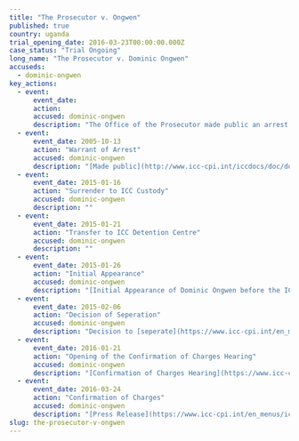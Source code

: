 ```yaml
---
title: "The Prosecutor v. Ongwen"
published: true
country: uganda
trial_opening_date: 2016-03-23T00:00:00.000Z
case_status: "Trial Ongoing"
long_name: "The Prosecutor v. Dominic Ongwen"
accuseds:
  - dominic-ongwen
key_actions:
  - event:
      event_date:
      action:
      accused: dominic-ongwen
      description: "The Office of the Prosecutor made public an arrest warrant for Ongwen on October 13, 2005. He entered ICC custody on January 16, 2015. The charges were confirmed on March 24, 2016."
  - event:
      event_date: 2005-10-13
      action: "Warrant of Arrest"
      accused: dominic-ongwen
      description: "[Made public](http://www.icc-cpi.int/iccdocs/doc/doc97201.pdf)"
  - event:
      event_date: 2015-01-16
      action: "Surrender to ICC Custody"
      accused: dominic-ongwen
      description: ""
  - event:
      event_date: 2015-01-21
      action: "Transfer to ICC Detention Centre"
      accused: dominic-ongwen
      description: ""
  - event:
      event_date: 2015-01-26
      action: "Initial Appearance"
      accused: dominic-ongwen
      description: "[Initial Appearance of Dominic Ongwen before the ICC](https://www.youtube.com/watch?v=ZOWFFW70XNM&feature=youtu.be)."
  - event:
      event_date: 2015-02-06
      action: "Decision of Seperation"
      accused: dominic-ongwen
      description: "Decision to [seperate](https://www.icc-cpi.int/en_menus/icc/press%20and%20media/press%20releases/Pages/pr1088.aspx) the Dominic Ongwen case from the case of The Prosecutor v. Joseph Kony, Vincent Otti, Okot Odhiambo and Dominic Ongwen."
  - event:
      event_date: 2016-01-21
      action: "Opening of the Confirmation of Charges Hearing"
      accused: dominic-ongwen
      description: "[Confirmation of Charges Hearing](https://www.icc-cpi.int/en_menus/icc/press%20and%20media/press%20releases/Pages/ma192.aspx)"
  - event:
      event_date: 2016-03-24
      action: "Confirmation of Charges"
      accused: dominic-ongwen
      description: "[Press Release](https://www.icc-cpi.int/en_menus/icc/press%20and%20media/press%20releases/Pages/pr1204.aspx)"
slug: the-prosecutor-v-ongwen
---
```


